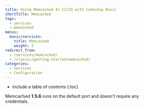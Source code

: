 ```yaml
---
title: Using Memcached In CI/CD with Codeship Basic
shortTitle: Memcached
tags:
  - services
  - memcached
menus:
  basic/services:
    title: Memcached
    weight: 2
redirect_from:
  - /services/memcached/
  - /classic/getting-started/memcached/
categories:
  - Services  
  - Configuration
---
```


* include a table of contents
{:toc}

Memcached **1.5.6** runs on the default port and doesn't require any credentials.
